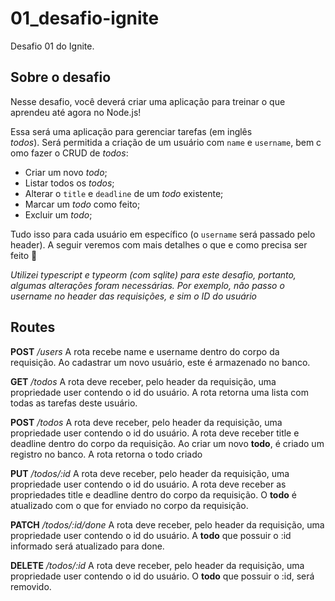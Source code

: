 # 01_desafio-ignite
Desafio 01 do Ignite.

## Sobre o desafio
Nesse desafio, você deverá criar uma aplicação para treinar o que aprendeu até agora no Node.js!

Essa será uma aplicação para gerenciar tarefas (em inglês *todos*). Será permitida a criação de um usuário com `name` e `username`, bem como fazer o CRUD de *todos*:

- Criar um novo *todo*;
- Listar todos os *todos*;
- Alterar o `title` e `deadline` de um *todo* existente;
- Marcar um *todo* como feito;
- Excluir um *todo*;

Tudo isso para cada usuário em específico (o `username` será passado pelo header). A seguir veremos com mais detalhes o que e como precisa ser feito 🚀

*Utilizei typescript e typeorm (com sqlite) para este desafio, portanto, algumas alterações foram necessárias. Por exemplo, não passo o username no header das requisições, e sim o ID do usuário*

## Routes

**POST** */users*
A rota recebe name e username dentro do corpo da requisição. Ao cadastrar um novo usuário, este é armazenado no banco.

**GET** */todos*
A rota deve receber, pelo header da requisição, uma propriedade user contendo o id do usuário.
A rota retorna uma lista com todas as tarefas deste usuário.

**POST** */todos*
A rota deve receber, pelo header da requisição, uma propriedade user contendo o id do usuário.
A rota deve receber title e deadline dentro do corpo da requisição.
Ao criar um novo **todo**, é criado um registro no banco.
A rota retorna o todo criado

**PUT** */todos/:id*
A rota deve receber, pelo header da requisição, uma propriedade user contendo o id do usuário.
A rota deve receber as propriedades title e deadline dentro do corpo da requisição.
O **todo** é atualizado com o que for enviado no corpo da requisição.

**PATCH** */todos/:id/done*
A rota deve receber, pelo header da requisição, uma propriedade user contendo o id do usuário.
A **todo** que possuir o :id informado será atualizado para done.

**DELETE** */todos/:id*
A rota deve receber, pelo header da requisição, uma propriedade user contendo o id do usuário.
O **todo** que possuir o :id, será removido.
